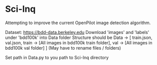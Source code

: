 # Sci-Inq
Attempting to improve the current OpenPilot image detection algorithm.

Dataset:
https://bdd-data.berkeley.edu
Download 'images' and 'labels' under 'bdd100k' into Data folder
Structure should be Data -> [
    train.json,
    val.json,
    train   -> [All images in bdd100k train folder],
    val     -> [All images in bdd100k val folder]
    ]
    (May have to rename files / folders)

Set path in Data.py to you path to Sci-Inq directory